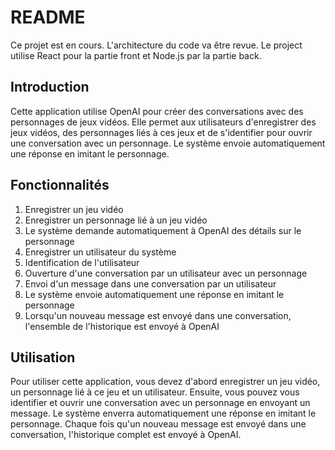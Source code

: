 README
======

Ce projet est en cours. L'architecture du code va être revue.
Le project utilise React pour la partie front et Node.js par la partie back. 

Introduction
------------

Cette application utilise OpenAI pour créer des conversations avec des personnages de jeux vidéos. Elle permet aux utilisateurs d'enregistrer des jeux vidéos, des personnages liés à ces jeux et de s'identifier pour ouvrir une conversation avec un personnage. Le système envoie automatiquement une réponse en imitant le personnage.


Fonctionnalités
---------------

1.  Enregistrer un jeu vidéo
2.  Enregistrer un personnage lié à un jeu vidéo
3.  Le système demande automatiquement à OpenAI des détails sur le personnage
4.  Enregistrer un utilisateur du système
5.  Identification de l'utilisateur
6.  Ouverture d'une conversation par un utilisateur avec un personnage
7.  Envoi d'un message dans une conversation par un utilisateur
8.  Le système envoie automatiquement une réponse en imitant le personnage
9.  Lorsqu'un nouveau message est envoyé dans une conversation, l'ensemble de l'historique est envoyé à OpenAI

Utilisation
-----------

Pour utiliser cette application, vous devez d'abord enregistrer un jeu vidéo, un personnage lié à ce jeu et un utilisateur. Ensuite, vous pouvez vous identifier et ouvrir une conversation avec un personnage en envoyant un message. Le système enverra automatiquement une réponse en imitant le personnage. Chaque fois qu'un nouveau message est envoyé dans une conversation, l'historique complet est envoyé à OpenAI.
